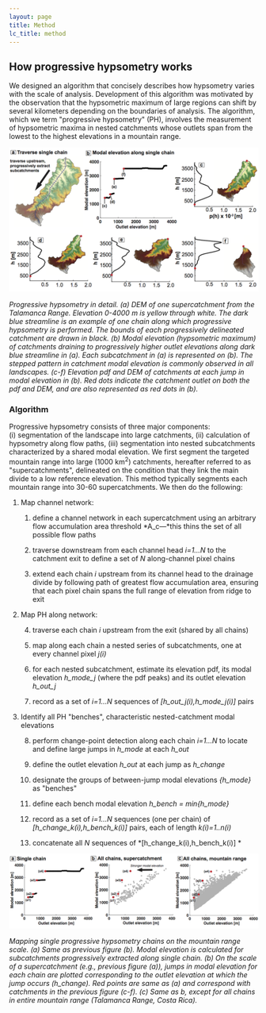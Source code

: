 ```yaml
---
layout: page
title: Method
lc_title: method
---
```


## How progressive hypsometry works

We designed an algorithm that concisely describes how hypsometry varies
with the scale of analysis. Development of this algorithm was motivated
by the observation that the hypsometric maximum of large regions can
shift by several kilometers depending on the boundaries of analysis. The
algorithm, which we term "progressive hypsometry" (PH), involves the
measurement of hypsometric maxima in nested catchments whose outlets
span from the lowest to the highest elevations in a mountain range.

![Progressive hypsometry in detail](img/f04.png)


*Progressive hypsometry in detail. (a) DEM of one supercatchment from the Talamanca Range. 
Elevation 0-4000 m is yellow through white. The dark blue streamline is an example of one 
chain along which progressive hypsometry is performed. The bounds of each progressively 
delineated catchment are drawn in black. (b) Modal elevation (hypsometric maximum) of 
catchments draining to progressively higher outlet elevations along dark blue streamline 
in (a). Each subcatchment in (a) is represented on (b). The stepped pattern in catchment 
modal elevation is commonly observed in all landscapes. (c-f) Elevation pdf and DEM of 
catchments at each jump in modal elevation in (b). Red dots indicate the catchment outlet 
on both the pdf and DEM, and are also represented as red dots in (b).*

### Algorithm

Progressive hypsometry consists of three major components:
(i) segmentation of the landscape into large catchments,
(ii) calculation of hypsometry along flow paths, (iii) segmentation
into nested subcatchments characterized by a shared modal elevation. We
first segment the targeted mountain range into large (1000
km<sup>2</sup>) catchments, hereafter referred to as "supercatchments",
delineated on the condition that they link the main divide to a low
reference elevation. This method typically segments each mountain range
into 30-60 supercatchments. We then do the following:

1.  Map channel network:
    
    1.  define a channel network in each supercatchment using an
        arbitrary flow accumulation area threshold *A\_c—*this thins the
        set of all possible flow paths
    
    2.  traverse downstream from each channel head *i=1…N* to the
        catchment exit to define a set of *N* along-channel pixel chains
    
    3.  extend each chain *i* upstream from its channel head to the
        drainage divide by following path of greatest flow accumulation
        area, ensuring that each pixel chain spans the full range of
        elevation from ridge to exit

2.  Map PH along network:
    
    4.  traverse each chain *i* upstream from the exit (shared by all
        chains)
    
    5.  map along each chain a nested series of subcatchments, one at
        every channel pixel *j(i)*
    
    6.  for each nested subcatchment, estimate its elevation pdf, its
        modal elevation *h\_mode\_j* (where the pdf peaks) and its
        outlet elevation *h\_out\_j*
    
    7.  record as a set of *i=1…N* sequences of
        *\[h\_out\_j(i),h\_mode\_j(i)\]* pairs

3.  Identify all PH "benches", characteristic nested-catchment modal
    elevations 
    
    8.  perform change-point detection along each chain *i=1…N* to
        locate and define large jumps in *h\_mode* at each *h\_out*
    
    9.  define the outlet elevation *h\_out* at each jump as *h\_change*
    
    10. designate the groups of between-jump modal elevations
        *{h\_mode}* as "benches"
    
    11. define each bench modal elevation *h\_bench = min{h\_mode}*
    
    12. record as a set of *i=1…N* sequences (one per chain) of
        *\[h\_change\_k(i),h\_bench\_k(i)\]* pairs, each of length
        *k(i)=1..n(i)*
    
    13. concatenate all *N* sequences of
        *\[h\_change\_k(i),h\_bench\_k(i)\] *



![Mapping single progressive hypsometry chains on the mountain range scale](img/f05.png)

*Mapping single progressive hypsometry chains on the mountain range scale. 
(a) Same as previous figure (b). 
Modal elevation is calculated for subcatchments progressively 
extracted along single chain. (b) On the scale of a supercatchment 
(e.g., previous figure (a)), jumps 
in modal elevation for each chain are plotted corresponding to the outlet elevation at 
which the jump occurs (h_change). Red points are same as (a) and correspond with 
catchments in the previous figure (c-f). 
(c) Same as b, except for all chains in entire mountain 
range (Talamanca Range, Costa Rica).*


